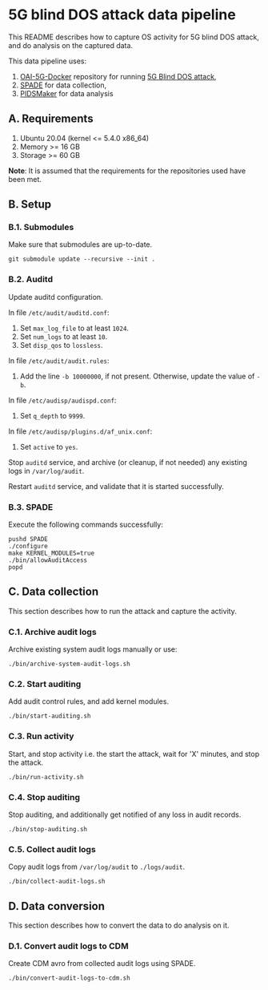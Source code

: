 # 5G blind DOS attack data pipeline

This README describes how to capture OS activity for 5G blind DOS attack, and do analysis on the captured data.

This data pipeline uses:

1. [OAI-5G-Docker](https://github.com/5GSEC/OAI-5G-Docker) repository for running [5G Blind DOS attack](https://www.ieee-security.org/TC/SP2019/SP19-Slides-pdfs/Hongil_Kim_13_-_Touching_the_Untouchables.pdf),
2. [SPADE](https://github.com/ashish-gehani/spade) for data collection,
3. [PIDSMaker](https://github.com/ubc-provenance/PIDSMaker.git) for data analysis

## A. Requirements

1. Ubuntu 20.04 (kernel <= 5.4.0 x86_64)
2. Memory >= 16 GB
3. Storage >= 60 GB

**Note**: It is assumed that the requirements for the repositories used have been met.

## B. Setup

### B.1. Submodules

Make sure that submodules are up-to-date.
```
git submodule update --recursive --init .
```

### B.2. Auditd

Update auditd configuration.

In file `/etc/audit/auditd.conf`:

1. Set `max_log_file` to at least `1024`.
2. Set `num_logs` to at least `10`.
3. Set `disp_qos` to `lossless`.

In file `/etc/audit/audit.rules`:

1. Add the line `-b 10000000`, if not present. Otherwise, update the value of `-b`.

In file `/etc/audisp/audispd.conf`:

1. Set `q_depth` to `9999`.

In file `/etc/audisp/plugins.d/af_unix.conf`:

1. Set `active` to `yes`.

Stop `auditd` service, and archive (or cleanup, if not needed) any existing logs in `/var/log/audit`.

Restart `auditd` service, and validate that it is started successfully.

### B.3. SPADE

Execute the following commands successfully:

```
pushd SPADE
./configure
make KERNEL_MODULES=true
./bin/allowAuditAccess
popd
```

## C. Data collection

This section describes how to run the attack and capture the activity.

### C.1. Archive audit logs

Archive existing system audit logs manually or use:

```
./bin/archive-system-audit-logs.sh
```

### C.2. Start auditing

Add audit control rules, and add kernel modules.

```
./bin/start-auditing.sh
```

### C.3. Run activity

Start, and stop activity i.e. the start the attack, wait for 'X' minutes, and stop the attack.

```
./bin/run-activity.sh
```

### C.4. Stop auditing

Stop auditing, and additionally get notified of any loss in audit records.

```
./bin/stop-auditing.sh
```

### C.5. Collect audit logs

Copy audit logs from `/var/log/audit` to `./logs/audit`.

```
./bin/collect-audit-logs.sh
```

## D. Data conversion

This section describes how to convert the data to do analysis on it.

### D.1. Convert audit logs to CDM

Create CDM avro from collected audit logs using SPADE.

```
./bin/convert-audit-logs-to-cdm.sh
```